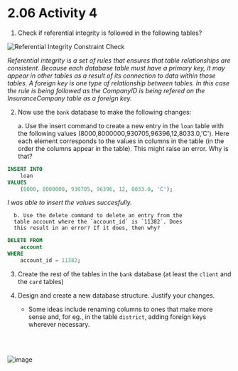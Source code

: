 # 2.06 Activity 4

1. Check if referential integrity is followed in the following tables?

![Referential Integrity Constraint Check](https://education-team-2020.s3-eu-west-1.amazonaws.com/data-analytics/2.5-referential_integrity_constraint.png)



*Referential integrity is a set of rules that ensures that table relationships are consistent. Because each database table must have a primary key, it may appear in other tables as a result of its connection to data within those tables. A foreign key is one type of relationship between tables. In this case the rule is being followed as the CompanyID is being refered on the InsuranceCompany table as a foreign key.*



2. Now use the `bank` database to make the following changes:

      a. Use the insert command to create a new entry in the `loan` table with the following values (8000,8000000,930705,96396,12,8033.0,'C'). Here each element corresponds to the values in columns in the table (in the order the columns appear in the table). This might raise an error. Why is that?


```sql
INSERT INTO
    loan
VALUES
    (8000, 8000000, 930705, 96396, 12, 8033.0, 'C');
```
*I was able to insert the values succesfully.*


      b. Use the delete command to delete an entry from the 
      table account where the `account_id` is `11382`. Does 
      this result in an error? If it does, then why?

```sql
DELETE FROM
    account
WHERE
    account_id = 11382;
```
 
      
 
3. Create the rest of the tables in the `bank` database (at least the `client` and the `card` tables)

4. Design and create a new database structure. Justify your changes.
      - Some ideas include renaming columns to ones that make more sense and, for eg., in the table `district`, adding foreign keys wherever necessary.

<br></br>

![image](https://user-images.githubusercontent.com/63274055/146738327-10c15009-f1b2-4e39-8a3b-801fea5a69bc.png)







